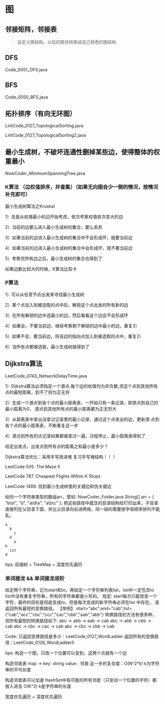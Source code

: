 # 图

## 邻接矩阵，邻接表

> 自定义图结构，以后的题目转换成自己熟悉的图结构

## DFS

Code_0051_DFS.java

## BFS

Code_0050_BFS.java

## 拓扑排序（有向无环图）

LintCode_0127_TopologicalSorting.java

LintCode_0127_TopologicalSorting2.java

## 最小生成树，不破坏连通性删掉某些边，使得整体的权重最小

NowCoder_MinimumSpanningTree.java

### K算法 （边权值排序，并查集）（如果无向图会少一侧的情况，按情况补充即可）

最小生成树算法之Kruskal

  1）总是从权值最小的边开始考虑，依次考察权值依次变大的边

  2）当前的边要么进入最小生成树的集合，要么丢弃

  3）如果当前的边进入最小生成树的集合中不会形成环，就要当前边

  4）如果当前的边进入最小生成树的集合中会形成环，就不要当前边

  5）考察完所有边之后，最小生成树的集合也得到了

如果边数比较大的时候，K算法比较卡

### P算法

  1）可以从任意节点出发来寻找最小生成树

  2）某个点加入到被选取的点中后，解锁这个点出发的所有新的边

  3）在所有解锁的边中选最小的边，然后看看这个边会不会形成环

  4）如果会，不要当前边，继续考察剩下解锁的边中最小的边，重复3）

  5）如果不会，要当前边，将该边的指向点加入到被选取的点中，重复2）

  6）当所有点都被选取，最小生成树就得到了

## Dijkstra算法

LeetCode_0743_NetworkDelayTime.java

1）Dijkstra算法必须指定一个源点,每个边的权值均为非负数,求这个点到其他所有点的最短距离，到不了则为正无穷

2）生成一个源点到各个点的最小距离表，一开始只有一条记录，即原点到自己的最小距离为0， 源点到其他所有点的最小距离都为正无穷大

3）从距离表中拿出没拿过记录里的最小记录，通过这个点发出的边，更新源 点到各个点的最小距离表，不断重复这一步

4）源点到所有的点记录如果都被拿过一遍，过程停止，最小距离表得到了

给定出发点，出发点到所有点的距离之和最小是多少？

Dijkstra算法优化：采用手写改进堆 复习手写堆结构！！！

LeetCode 505. The Maze II

LeetCode 787. Cheapest Flights Within K Stops

LeetCode 1489. 找到最小生成树里的关键边和伪关键边

给你一个字符串类型的数组arr，譬如:
NowCoder_Folder.java
String[] arr = { "b\st", "d\", "a\d\e", "a\b\c" };
把这些路径中蕴含的目录结构给打印出来，子目录直接列在父目录下面，并比父目录向右进两格，同一级的需要按字母顺序排列不能乱。

```text
a
  b
    c
  d
    e
b
  cst
d
```

tips:
前缀树 + TreeMap + 深度优先遍历

### 单词接龙 && 单词接龙进阶

给定两个字符串，记为start和to，再给定一个字符串列表list，list中一定包含to list中没有重复字符串，所有的字符串都是小写的。
规定: start每次只能改变一个字符，最终的目标是彻底变成to，但是每次变成的新字符串必须在list 中存在。
请返回所有最短的变换路径。
【举例】
start="abc",end="cab",list={"cab","acc","cbc","ccc","cac","cbb","aab","abb"}
转换路径的方法有很多种，但所有最短的转换路径如下:
abc -> abb -> aab -> cab
abc -> abb -> cbb -> cab
abc -> cbc -> cac -> cab
abc -> cbc -> cbb -> cab

Code:
只返回变换路径是多少：LeetCode_0127_WordLadder
返回所有的变换路径：LeetCode_0126_WordLadderII

tips:
构造一个图，只改一个位置可以变到，这两个点就有一个边

构造邻居表
map -> key: string value : 邻居
这一步的复杂度：O(N^2*k) k为字符串的平均长度

构造邻居表可以加速
HashSet中有可能的所有邻居（只变动一个位置的字符）都放入进去 O(K^2) k是字符串的长度

宽度优先遍历 + 深度优先遍历

